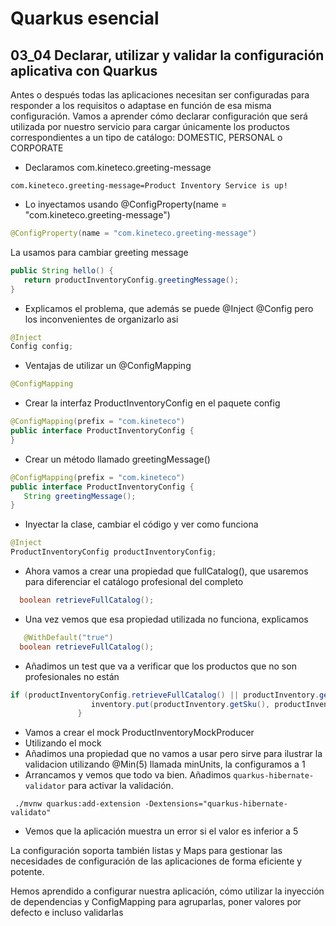 # Quarkus esencial
## 03_04 Declarar, utilizar y validar la configuración aplicativa con Quarkus

Antes o después todas las aplicaciones necesitan ser configuradas para responder a los requisitos o adaptase en función
de esa misma configuración. Vamos a aprender cómo declarar configuración que será utilizada por nuestro
servicio para cargar únicamente los productos correspondientes a un tipo de catálogo: DOMESTIC, PERSONAL o CORPORATE

* Declaramos com.kineteco.greeting-message
```properties
com.kineteco.greeting-message=Product Inventory Service is up!
```

* Lo inyectamos usando @ConfigProperty(name = "com.kineteco.greeting-message")
```java
@ConfigProperty(name = "com.kineteco.greeting-message")
```

La usamos para cambiar greeting message
```java
public String hello() {
   return productInventoryConfig.greetingMessage();
}
```

* Explicamos el problema, que además se puede @Inject @Config pero los inconvenientes de organizarlo asi
```java
@Inject 
Config config;
```

* Ventajas de utilizar un @ConfigMapping
```java
@ConfigMapping
```  
* Crear la interfaz ProductInventoryConfig en el paquete config
```java
@ConfigMapping(prefix = "com.kineteco")
public interface ProductInventoryConfig {
}
```  
* Crear un método llamado greetingMessage()
```java
@ConfigMapping(prefix = "com.kineteco")
public interface ProductInventoryConfig {
   String greetingMessage();
}
```  
* Inyectar la clase, cambiar el código y ver como funciona
```java
@Inject
ProductInventoryConfig productInventoryConfig;
```  
* Ahora vamos a crear una propiedad que fullCatalog(), que usaremos para diferenciar el catálogo profesional del completo
```java
  boolean retrieveFullCatalog();
```  

* Una vez vemos que esa propiedad utilizada no funciona, explicamos
```java
   @WithDefault("true")
  boolean retrieveFullCatalog();
``` 
* Añadimos un test que va a verificar que los productos que no son profesionales no están
```java
if (productInventoryConfig.retrieveFullCatalog() || productInventory.getTargetConsumer().contains(ConsumerType.CORPORATE)) {
                  inventory.put(productInventory.getSku(), productInventory);
               }
```  
* Vamos a crear el mock ProductInventoryMockProducer
* Utilizando el mock
* Añadimos una propiedad que no vamos a usar pero sirve para ilustrar la validacion utilizando @Min(5) llamada minUnits, la configuramos a 1
* Arrancamos y vemos que todo va bien. Añadimos `quarkus-hibernate-validator` para activar la validación.
```shell
 ./mvnw quarkus:add-extension -Dextensions="quarkus-hibernate-validato"
```
* Vemos que la aplicación muestra un error si el valor es inferior a 5

La configuración soporta también listas y Maps para gestionar las necesidades de configuración de las aplicaciones de forma
eficiente y potente.

Hemos aprendido a configurar nuestra aplicación, cómo utilizar la inyección de dependencias y ConfigMapping para agruparlas,
poner valores por defecto e incluso validarlas